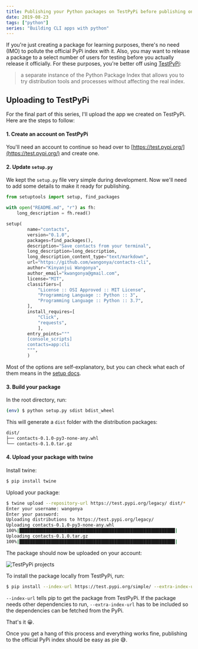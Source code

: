 ```yaml
---
title: Publishing your Python packages on TestPyPi before publishing on PyPi
date: 2019-08-23
tags: ["python"]
series: "Building CLI apps with python"
---
```


If you're just creating a package for learning purposes, there's no need (IMO) to pollute the official PyPi index with it. Also, you may want to release a package to a select number of users for testing before you actually release it officially. For these purposes, you're better off using [TestPyPi](https://test.pypi.org/):

> a separate instance of the Python Package Index that allows you to try distribution tools and processes without affecting the real index.

## Uploading to TestPyPi

For the final part of this series, I'll upload the app we created on TestPyPi. Here are the steps to follow:

#### 1. Create an account on TestPyPi

You'll need an account to continue so head over to [https://test.pypi.org/](https://test.pypi.org/) and create one.

#### 2. Update `setup.py`

We kept the `setup.py` file very simple during development. Now we'll need to add some details to make it ready for publishing.

```python
from setuptools import setup, find_packages

with open("README.md", "r") as fh:
    long_description = fh.read()

setup(
        name="contacts",
        version="0.1.0",
        packages=find_packages(),
        description="Save contacts from your terminal",
        long_description=long_description,
        long_description_content_type="text/markdown",
        url="https://github.com/wangonya/contacts-cli",
        author="Kinyanjui Wangonya",
        author_email="kwangonya@gmail.com",
        license="MIT",
        classifiers=[
            "License :: OSI Approved :: MIT License",
            "Programming Language :: Python :: 3",
            "Programming Language :: Python :: 3.7",
        ],
        install_requires=[
            "Click",
            "requests",
            ],
        entry_points="""
        [console_scripts]
        contacts=app:cli
        """,
        )

```

Most of the options are self-explanatory, but you can check what each of them means in the [setup docs](https://setuptools.readthedocs.io/en/latest/setuptools.html#new-and-changed-setup-keywords).

#### 3. Build your package

In the root directory, run:

```sh
(env) $ python setup.py sdist bdist_wheel
```

This will generate a `dist` folder with the distribution packages:

```sh
dist/
├── contacts-0.1.0-py3-none-any.whl
└── contacts-0.1.0.tar.gz
```

#### 4. Upload your package with twine

Install twine:

```sh
$ pip install twine
```

Upload your package:

```sh
$ twine upload --repository-url https://test.pypi.org/legacy/ dist/*
Enter your username: wangonya
Enter your password:
Uploading distributions to https://test.pypi.org/legacy/
Uploading contacts-0.1.0-py3-none-any.whl
100%|███████████████████████████████████████████████████████████|
Uploading contacts-0.1.0.tar.gz
100%|███████████████████████████████████████████████████████████|
```

The package should now be uploaded on your account:

![TestPyPi projects](/images/testpypi.png)

To install the package locally from TestPyPi, run:

```sh
$ pip install --index-url https://test.pypi.org/simple/ --extra-index-url https://pypi.org/simple your-package
```

`--index-url` tells pip to get the package from TestPyPi. If the package needs other dependencies to run, `--extra-index-url` has to be included so the dependencies can be fetched from the PyPi.

That's it 😀.

Once you get a hang of this process and everything works fine, publishing to the official PyPi index should be easy as pie 😅.
